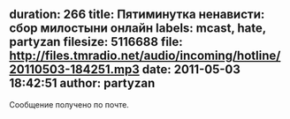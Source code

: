 duration: 266
title: Пятиминутка ненависти: сбор милостыни онлайн
labels: mcast, hate, partyzan
filesize: 5116688
file: http://files.tmradio.net/audio/incoming/hotline/20110503-184251.mp3
date: 2011-05-03 18:42:51
author: partyzan
---
Сообщение получено по почте.
